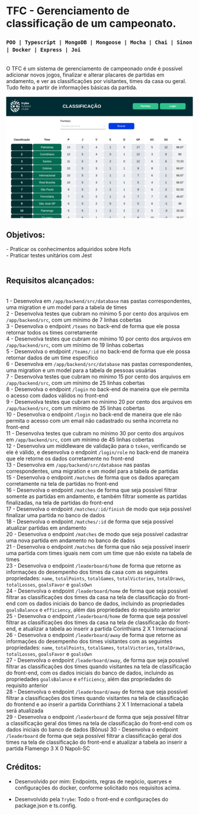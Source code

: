 # TFC - Gerenciamento de classificação de um campeonato.
### `POO | Typescript | MongoDB | Mongoose | Mocha | Chai | Sinon | Docker | Express | Joi`
<br>
O TFC é um sistema de gerenciamento de campeonado onde é possível adicionar novos jogos, finalizar e alterar placares de partidas em andamento, e ver as classificações por visitantes, times da casa ou geral. Tudo feito a partir de informações básicas da partida.
<br>
<br>
 <img src="images/preview.png" width="900px" >

 ## Objetivos:
<section>
- Praticar os conhecimentos adquiridos sobre Hofs
</br> - Praticar testes unitários com Jest

</section>

</br>

## Requisitos alcançados:

<br>1  - Desenvolva em `/app/backend/src/database` nas pastas correspondentes, uma migration e um model para a tabela de times
<br>2  - Desenvolva testes que cubram no mínimo 5 por cento dos arquivos em `/app/backend/src`, com um mínimo de 7 linhas cobertas
<br>3  - Desenvolva o endpoint `/teams` no back-end de forma que ele possa retornar todos os times corretamente
<br>4  - Desenvolva testes que cubram no mínimo 10 por cento dos arquivos em `/app/backend/src`, com um mínimo de 19 linhas cobertas
<br>5  - Desenvolva o endpoint `/teams/:id` no back-end de forma que ele possa retornar dados de um time específico
<br>6  - Desenvolva em `/app/backend/src/database` nas pastas correspondentes, uma migration e um model para a tabela de pessoas usuárias
<br>7  - Desenvolva testes que cubram no mínimo 15 por cento dos arquivos em `/app/backend/src`, com um mínimo de 25 linhas cobertas
<br>8  - Desenvolva o endpoint `/login` no back-end de maneira que ele permita o acesso com dados válidos no front-end
<br>9  - Desenvolva testes que cubram no mínimo 20 por cento dos arquivos em `/app/backend/src`, com um mínimo de 35 linhas cobertas
<br>10  - Desenvolva o endpoint `/login` no back-end de maneira que ele não permita o acesso com um email não cadastrado ou senha incorreta no front-end
<br>11  - Desenvolva testes que cubram no mínimo 30 por cento dos arquivos em `/app/backend/src`, com um mínimo de 45 linhas cobertas
<br>12  - Desenvolva um middleware de validação para o `token`, verificando se ele é válido, e desenvolva o endpoint `/login/role` no back-end de maneira que ele retorne os dados corretamente no front-end
<br>13  - Desenvolva em `/app/backend/src/database` nas pastas correspondentes, uma migration e um model para a tabela de partidas
<br>15  - Desenvolva o endpoint `/matches` de forma que os dados apareçam corretamente na tela de partidas no front-end
<br>16  - Desenvolva o endpoint `/matches` de forma que seja possível filtrar somente as partidas em andamento, e também filtrar somente as partidas finalizadas, na tela de partidas do front-end
<br>17  - Desenvolva o endpoint `/matches/:id/finish` de modo que seja possível finalizar uma partida no banco de dados
<br>18  - Desenvolva o endpoint `/matches/:id` de forma que seja possível atualizar partidas em andamento
<br>20  - Desenvolva o endpoint `/matches` de modo que seja possível cadastrar uma nova partida em andamento no banco de dados
<br>21  - Desenvolva o endpoint `/matches` de forma que não seja possível inserir uma partida com times iguais nem com um time que não existe na tabela de times
<br>23  - Desenvolva o endpoint `/leaderboard/home` de forma que retorne as informações do desempenho dos times da casa com as seguintes propriedades: `name`, `totalPoints`, `totalGames`, `totalVictories`, `totalDraws`, `totalLosses`, `goalsFavor` e `goalsOwn`
<br>24  - Desenvolva o endpoint `/leaderboard/home` de forma que seja possível filtrar as classificações dos times da casa na tela de classificação do front-end com os dados iniciais do banco de dados, incluindo as propriedades `goalsBalance` e `efficiency`, além das propriedades do requisito anterior
<br>25  - Desenvolva o endpoint `/leaderboard/home` de forma que seja possível filtrar as classificações dos times da casa na tela de classificação do front-end, e atualizar a tabela ao inserir a partida Corinthians 2 X 1 Internacional
<br>26  - Desenvolva o endpoint `/leaderboard/away` de forma que retorne as informações do desempenho dos times visitantes com as seguintes propriedades: `name`, `totalPoints`, `totalGames`, `totalVictories`, `totalDraws`, `totalLosses`, `goalsFavor` e `goalsOwn`
<br>27  - Desenvolva o endpoint `/leaderboard/away`, de forma que seja possível filtrar as classificações dos times quando visitantes na tela de classificação do front-end, com os dados iniciais do banco de dados, incluindo as propriedades `goalsBalance` e `efficiency`, além das propriedades do requisito anterior
<br>28  - Desenvolva o endpoint `/leaderboard/away` de forma que seja possível filtrar a classificações dos times quando visitantes na tela de classificação do frontend e ao inserir a partida Corinthians 2 X 1 Internacional a tabela será atualizada
<br>29  - Desenvolva o endpoint `/leaderboard` de forma que seja possível filtrar a classificação geral dos times na tela de classificação do front-end com os dados iniciais do banco de dados
(Bônus) 30 - Desenvolva o endpoint `/leaderboard` de forma que seja possível filtrar a classificação geral dos times na tela de classificação do front-end e atualizar a tabela ao inserir a partida Flamengo 3 X 0 Napoli-SC

## Créditos:

- Desenvolvido por mim: Endpoints, regras de negócio, queryes e configurações do docker, conforme solicitado nos requisitos acima.

- Desenvolvido pela `Trybe`: Todo o front-end e configurações do package.json e ts.config.

